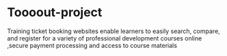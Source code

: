 # Toooout-project
Training ticket booking websites enable learners to easily search, compare, and register for a variety of professional development courses online ,secure payment processing and access to course materials
